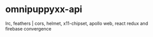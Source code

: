 # omnipuppyxx-api
Irc, feathers | cors, helmet, x11-chipset, apollo web, react redux and firebase convergence
